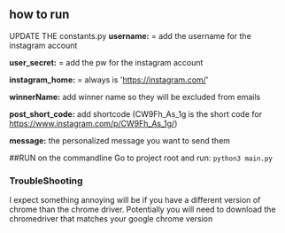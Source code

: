 ## how to run

UPDATE THE constants.py
**username:** = add the username for the instagram account

**user_secret:** = add the pw for the instagram account

**instagram_home:** = always is 'https://instagram.com/'

**winnerName:** add winner name so they will be excluded from emails

**post_short_code:** add shortcode (CW9Fh_As_1g is the short code for https://www.instagram.com/p/CW9Fh_As_1g/)

**message:** the personalized message you want to send them 




##RUN on the commandline
Go to project root and run:
  ``python3 main.py``

### TroubleShooting
I expect something annoying will be if you have a different version of chrome than the chrome driver. Potentially you will need to download the chromedriver that matches your google chrome version